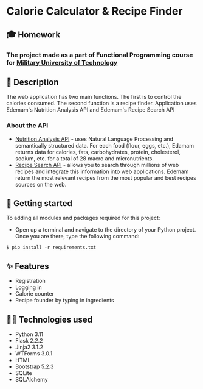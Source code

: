 # Calorie Calculator & Recipe Finder

## 🎓 Homework

### The project made as a part of Functional Programming course for [Military University of Technology](https://wcy.wat.edu.pl/)

## 📖 Description

The web application has two main functions. The first is to control the calories consumed. The second function is a
recipe finder. Application uses Edemam's Nutrition Analysis API and Edemam's Recipe Search API

### About the API

- [Nutrition Analysis API](https://developer.edamam.com/edamam-nutrition-api) - uses Natural Language Processing and
  semantically structured data. For each food (flour, eggs, etc.), Edamam returns data for calories, fats,
  carbohydrates, protein, cholesterol, sodium, etc. for a total of
  28 macro and micronutrients.
- [Recipe Search API](https://developer.edamam.com/edamam-recipe-api) - allows you to search through millions of web
  recipes and integrate this information into web applications. Edemam return the most relevant recipes from the most
  popular and best recipes sources on the web.

## 🚀 Getting started

To adding all modules and packages required for this project:

- Open up a terminal and navigate to the directory of your Python project. Once you are there, type the following
  command:

```shell
$ pip install -r requirements.txt
```

## ✨ Features

- Registration
- Logging in
- Calorie counter
- Recipe founder by typing in ingredients

## 🧑‍💻 Technologies used

- Python 3.11
- Flask 2.2.2
- Jinja2 3.1.2
- WTForms 3.0.1
- HTML
- Bootstrap 5.2.3
- SQLite
- SQLAlchemy



